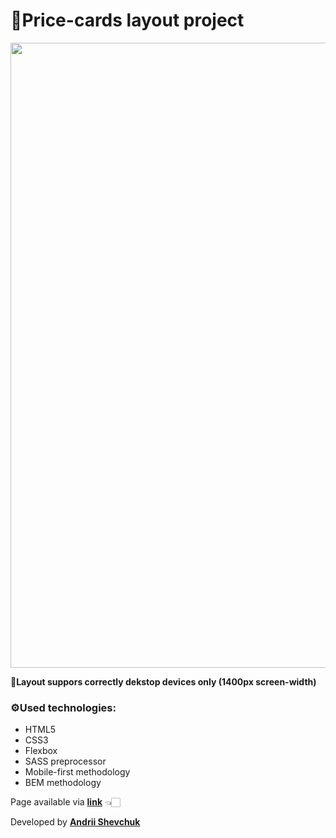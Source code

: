 # 🎨Price-cards layout project

  <img  src=".layout-image.png" width="1000px">

**📏Layout suppors correctly dekstop devices only (1400px screen-width)**

### ⚙️Used technologies:

- HTML5
- CSS3
- Flexbox
- SASS preprocessor
- Mobile-first methodology
- BEM methodology

Page available via **[link](https://andrii618.github.io/price-cards_layout/)** 👈🏻

Developed by **[Andrii Shevchuk](https://github.com/Andrii618/)** 

